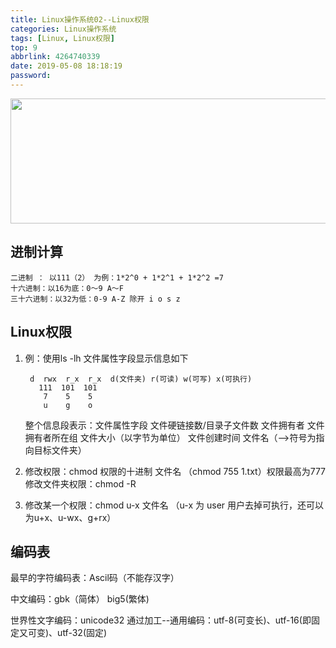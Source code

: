 ```yaml
---
title: Linux操作系统02--Linux权限
categories: Linux操作系统
tags: [Linux, Linux权限]
top: 9
abbrlink: 4264740339
date: 2019-05-08 18:18:19
password:
---
```


<img src="https://jwangtec.oss-cn-chengdu.aliyuncs.com/jwangcloud/index/Linux.jpeg" width="1000" height="200" align="middle" />

	
## 进制计算

<!--more-->	

	二进制 ： 以111（2） 为例：1*2^0 + 1*2^1 + 1*2^2 =7 
	十六进制：以16为底：0～9 A～F
	三十六进制：以32为低：0-9 A-Z 除开 i o s z
  
## Linux权限

1. 例：使用ls -lh 文件属性字段显示信息如下
	
		d  rwx  r_x  r_x  d(文件夹) r(可读) w(可写) x(可执行) 
	      111  101  101
	       7    5    5
	       u    g    o
	     
   整个信息段表示：文件属性字段 文件硬链接数/目录子文件数 文件拥有者 文件拥有者所在组 文件大小（以字节为单位） 文件创建时间 文件名（-->符号为指向目标文件夹）
2. 	修改权限：chmod 权限的十进制 文件名 （chmod 755 1.txt）权限最高为777
   修改文件夹权限：chmod -R
3. 修改某一个权限：chmod u-x 文件名 （u-x 为 user 用户去掉可执行，还可以为u+x、u-wx、g+rx）

## 编码表

最早的字符编码表：Ascil码（不能存汉字）

中文编码：gbk（简体） big5(繁体)

世界性文字编码：unicode32  通过加工--通用编码：utf-8(可变长)、utf-16(即固定又可变)、utf-32(固定)